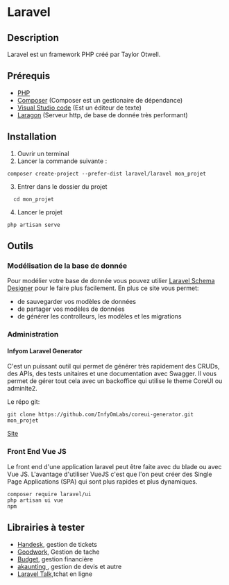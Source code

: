 # Laravel

## Description

Laravel est un framework PHP créé par Taylor Otwell.

## Prérequis

* [PHP](https://www.php.net/downloads)
* [Composer](https://getcomposer.org/download/) (Composer est un gestionaire de dépendance)
* [Visual Studio code](https://code.visualstudio.com/download) (Est un éditeur de texte)
* [Laragon](https://laragon.org/download/) (Serveur http, de base de donnée très performant)

## Installation

1. Ouvrir un terminal
2. Lancer la commande suivante :

  ```shell
  composer create-project --prefer-dist laravel/laravel mon_projet
  ```

3. Entrer dans le dossier du projet

  ```shell
    cd mon_projet
  ```

4. Lancer le projet

  ```shell
  php artisan serve
  ```


## Outils 

### Modélisation de la base de donnée

Pour modélier votre base de donnée vous pouvez utilier [Laravel Schema Designer](https://www.laravelsd.com/) pour le faire plus facilement. En plus ce site vous permet: 
* de sauvegarder vos modèles de données
* de partager vos modèles de données
* de générer les controlleurs, les modèles et les migrations

### Administration

#### Infyom Laravel Generator

C'est un puissant outil qui permet de générer très rapidement des CRUDs, des APIs, des tests unitaires et une documentation avec Swagger. 
Il vous permet de gérer tout cela avec un backoffice qui utilise le theme CoreUI ou adminlte2.

Le répo git: 
```shell
git clone https://github.com/InfyOmLabs/coreui-generator.git mon_projet
```

[Site](https://labs.infyom.com)

### Front End Vue JS

Le front end d'une application laravel peut être faite avec du blade ou avec Vue JS. L'avantage d'utiliser VueJS c'est que l'on peut créer des Single Page Applications (SPA) qui sont plus rapides et plus dynamiques.

```shell
composer require laravel/ui
php artisan ui vue
npm 

```

## Librairies à tester

* [Handesk](https://github.com/BadChoice/handesk?ref=LaravelCollections.com), gestion de tickets
* [Goodwork](https://github.com/iluminar/goodwork?ref=LaravelCollections.com), Gestion de tache
* [Budget](https://github.com/range-of-motion/budget?ref=LaravelCollections.com), gestion financière 
* [akaunting ](https://github.com/akaunting/akaunting), gestion de devis et autre
* [Laravel Talk](https://github.com/nahid/talk?ref=LaravelCollections.com),tchat en ligne
